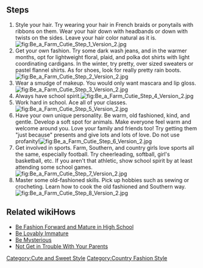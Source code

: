 ## Steps

1.  Style your hair. Try wearing your hair in French braids or ponytails
    with ribbons on them. Wear your hair down with headbands or down
    with twists on the sides. Leave your hair color natural as it
    is.![](Be_a_Farm_Cutie_Step_1_Version_2.jpg "fig:Be_a_Farm_Cutie_Step_1_Version_2.jpg")
2.  Get your own fashion. Try some dark wash jeans, and in the warmer
    months, opt for lightweight floral, plaid, and polka dot shirts with
    light coordinating cardigans. In the winter, try pretty, over sized
    sweaters or pastel flannel shirts. As for shoes, look for really
    pretty rain
    boots.![](Be_a_Farm_Cutie_Step_2_Version_2.jpg "fig:Be_a_Farm_Cutie_Step_2_Version_2.jpg")
3.  Wear a smudge of makeup. You would only want mascara and lip
    gloss.![](Be_a_Farm_Cutie_Step_3_Version_2.jpg "fig:Be_a_Farm_Cutie_Step_3_Version_2.jpg")
4.  Always have school
    spirit.![](Be_a_Farm_Cutie_Step_4_Version_2.jpg "fig:Be_a_Farm_Cutie_Step_4_Version_2.jpg")
5.  Work hard in school. Ace all of your
    classes.![](Be_a_Farm_Cutie_Step_5_Version_2.jpg "fig:Be_a_Farm_Cutie_Step_5_Version_2.jpg")
6.  Have your own unique personality. Be warm, old fashioned, kind, and
    gentle. Develop a soft spot for animals. Make everyone feel warm and
    welcome around you. Love your family and friends too! Try getting
    them "just because" presents and give lots and lots of love. Do not
    use
    profanity!![](Be_a_Farm_Cutie_Step_6_Version_2.jpg "fig:Be_a_Farm_Cutie_Step_6_Version_2.jpg")
7.  Get involved in sports. Farm, Southern, and country girls love
    sports all the same, especially football. Try cheerleading,
    softball, girl's basketball, etc. If you aren't that athletic, show
    school spirit by at least attending some school
    games.![](Be_a_Farm_Cutie_Step_7_Version_2.jpg "fig:Be_a_Farm_Cutie_Step_7_Version_2.jpg")
8.  Master some old-fashioned skills. Pick up hobbies such as sewing or
    crocheting. Learn how to cook the old fashioned and Southern
    way.![](Be_a_Farm_Cutie_Step_8_Version_2.jpg "fig:Be_a_Farm_Cutie_Step_8_Version_2.jpg")

## Related wikiHows

-   [Be Fashion Forward and Mature in High
    School](Be_Fashion_Forward_and_Mature_in_High_School "wikilink")
-   [Be Lovably Immature](Be_Lovably_Immature "wikilink")
-   [Be Mysterious](Be_Mysterious "wikilink")
-   [Not Get in Trouble With Your
    Parents](Not_Get_in_Trouble_With_Your_Parents "wikilink")

[Category:Cute and Sweet
Style](Category:Cute_and_Sweet_Style "wikilink") [Category:Country
Fashion Style](Category:Country_Fashion_Style "wikilink")